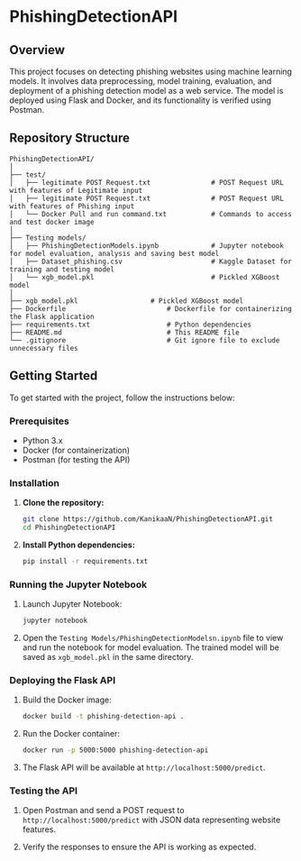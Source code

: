 # PhishingDetectionAPI


## Overview

This project focuses on detecting phishing websites using machine learning models. It involves data preprocessing, model training, evaluation, and deployment of a phishing detection model as a web service. The model is deployed using Flask and Docker, and its functionality is verified using Postman.

## Repository Structure

```
PhishingDetectionAPI/
│
├── test/
│   ├── legitimate POST Request.txt               # POST Request URL with features of Legitimate input
│   ├── legitimate POST Request.txt               # POST Request URL with features of Phishing input
│   └── Docker Pull and run command.txt           # Commands to access and test docker image 
│
├── Testing models/
│   ├── PhishingDetectionModels.ipynb             # Jupyter notebook for model evaluation, analysis and saving best model
│   ├── Dataset_phishing.csv                      # Kaggle Dataset for training and testing model
│   └── xgb_model.pkl                             # Pickled XGBoost model
│
├── xgb_model.pkl                  # Pickled XGBoost model
├── Dockerfile                         # Dockerfile for containerizing the Flask application
├── requirements.txt                   # Python dependencies
├── README.md                          # This README file
└── .gitignore                         # Git ignore file to exclude unnecessary files
```

## Getting Started

To get started with the project, follow the instructions below:

### Prerequisites

- Python 3.x
- Docker (for containerization)
- Postman (for testing the API)

### Installation

1. **Clone the repository:**

   ```bash
   git clone https://github.com/KanikaaN/PhishingDetectionAPI.git
   cd PhishingDetectionAPI
   ```

2. **Install Python dependencies:**

   ```bash
   pip install -r requirements.txt
   ```

### Running the Jupyter Notebook

1. Launch Jupyter Notebook:

   ```bash
   jupyter notebook
   ```

2. Open the `Testing Models/PhishingDetectionModelsn.ipynb` file to view and run the notebook for model evaluation. The trained model will be saved as `xgb_model.pkl` in the same directory.

### Deploying the Flask API

1. Build the Docker image:

   ```bash
   docker build -t phishing-detection-api .
   ```

2. Run the Docker container:

   ```bash
   docker run -p 5000:5000 phishing-detection-api
   ```

3. The Flask API will be available at `http://localhost:5000/predict`.

### Testing the API

1. Open Postman and send a POST request to `http://localhost:5000/predict` with JSON data representing website features.

2. Verify the responses to ensure the API is working as expected.

